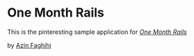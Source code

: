 # One Month Rails

This is the pinteresting sample application for [*One Month Rails*](http://onemonthrails.com)

by [Azin Faghihi](https://ozayn-pinteresting.herokuapp.com/)
